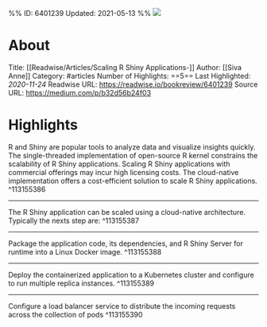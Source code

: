 %%
ID: 6401239
Updated: 2021-05-13
%%
![](https://readwise-assets.s3.amazonaws.com/static/images/article1.be68295a7e40.png)

# About
Title: [[Readwise/Articles/Scaling R Shiny Applications-]]
Author: [[Siva Anne]]
Category: #articles
Number of Highlights: ==5==
Last Highlighted: *2020-11-24*
Readwise URL: https://readwise.io/bookreview/6401239
Source URL: https://medium.com/p/b32d56b24f03


# Highlights 
R and Shiny are popular tools to analyze data and visualize insights quickly. The single-threaded implementation of open-source R kernel constrains the scalability of R Shiny applications. Scaling R Shiny applications with commercial offerings may incur high licensing costs. The cloud-native implementation offers a cost-efficient solution to scale R Shiny applications.  ^113155386

---

The R Shiny application can be scaled using a cloud-native architecture. Typically the nexts step are:  ^113155387

---

Package the application code, its dependencies, and R Shiny Server for runtime into a Linux Docker image.  ^113155388

---

Deploy the containerized application to a Kubernetes cluster and configure to run multiple replica instances.  ^113155389

---

Configure a load balancer service to distribute the incoming requests across the collection of pods  ^113155390

